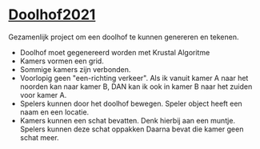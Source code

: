 # [Doolhof2021](https://trello.com/b/kB4SdBQn/doolhof)

Gezamenlijk project om een doolhof te kunnen genereren en tekenen.
* Doolhof moet gegenereerd worden met Krustal Algoritme
* Kamers vormen een grid.
* Sommige kamers zijn verbonden.
* Voorlopig geen "een-richting verkeer".
  Als ik vanuit kamer A naar het noorden kan naar kamer B, DAN kan ik ook in kamer B naar het zuiden voor kamer A.
* Spelers kunnen door het doolhof bewegen.
  Speler object heeft een naam en een locatie.
* Kamers kunnen een schat bevatten.
  Denk hierbij aan een muntje.
  Spelers kunnen deze schat oppakken
  Daarna bevat die kamer geen schat meer.
